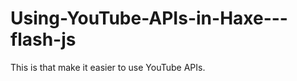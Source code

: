 Using-YouTube-APIs-in-Haxe---flash-js
=====================================

This is that make it easier to use YouTube APIs.
